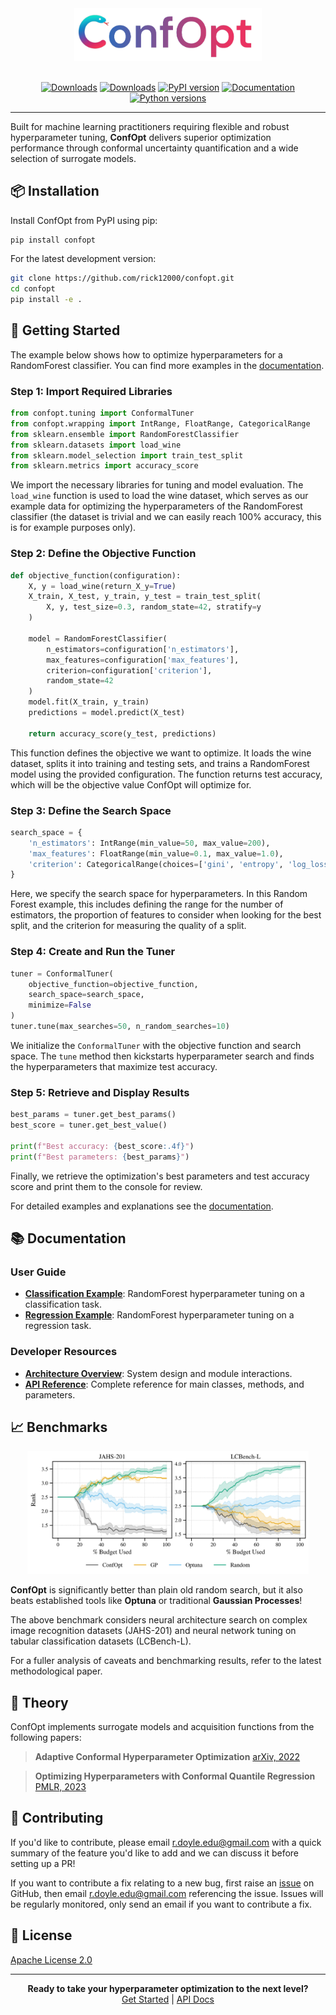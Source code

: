 <div align="center">

  <img src="https://raw.githubusercontent.com/rick12000/confopt/add-objective-search/assets/logo.png" alt="ConfOpt Logo" width="300"/>
</div>

<br>

<div align="center">

[![Downloads](https://pepy.tech/badge/confopt)](https://pepy.tech/project/confopt)
[![Downloads](https://pepy.tech/badge/confopt/month)](https://pepy.tech/project/confopt)
[![PyPI version](https://badge.fury.io/py/confopt.svg)](https://badge.fury.io/py/confopt)
[![Documentation](https://img.shields.io/badge/docs-latest-brightgreen.svg)](https://confopt.readthedocs.io/)
[![Python versions](https://img.shields.io/pypi/pyversions/confopt.svg?color=brightgreen)](https://pypi.org/project/confopt/)
<!-- [![License](https://img.shields.io/badge/License-Apache_2.0-orange.svg)](https://opensource.org/licenses/Apache-2.0) -->

</div>

---

Built for machine learning practitioners requiring flexible and robust hyperparameter tuning, **ConfOpt** delivers superior optimization performance through conformal uncertainty quantification and a wide selection of surrogate models.

## 📦 Installation

Install ConfOpt from PyPI using pip:

```bash
pip install confopt
```

For the latest development version:

```bash
git clone https://github.com/rick12000/confopt.git
cd confopt
pip install -e .
```

## 🎯 Getting Started

The example below shows how to optimize hyperparameters for a RandomForest classifier. You can find more examples in the [documentation](https://confopt.readthedocs.io/).

### Step 1: Import Required Libraries

```python
from confopt.tuning import ConformalTuner
from confopt.wrapping import IntRange, FloatRange, CategoricalRange
from sklearn.ensemble import RandomForestClassifier
from sklearn.datasets import load_wine
from sklearn.model_selection import train_test_split
from sklearn.metrics import accuracy_score
```
We import the necessary libraries for tuning and model evaluation. The `load_wine` function is used to load the wine dataset, which serves as our example data for optimizing the hyperparameters of the RandomForest classifier (the dataset is trivial and we can easily reach 100% accuracy, this is for example purposes only).

### Step 2: Define the Objective Function

```python
def objective_function(configuration):
    X, y = load_wine(return_X_y=True)
    X_train, X_test, y_train, y_test = train_test_split(
        X, y, test_size=0.3, random_state=42, stratify=y
    )

    model = RandomForestClassifier(
        n_estimators=configuration['n_estimators'],
        max_features=configuration['max_features'],
        criterion=configuration['criterion'],
        random_state=42
    )
    model.fit(X_train, y_train)
    predictions = model.predict(X_test)

    return accuracy_score(y_test, predictions)
```
This function defines the objective we want to optimize. It loads the wine dataset, splits it into training and testing sets, and trains a RandomForest model using the provided configuration. The function returns test accuracy, which will be the objective value ConfOpt will optimize for.

### Step 3: Define the Search Space

```python
search_space = {
    'n_estimators': IntRange(min_value=50, max_value=200),
    'max_features': FloatRange(min_value=0.1, max_value=1.0),
    'criterion': CategoricalRange(choices=['gini', 'entropy', 'log_loss'])
}
```
Here, we specify the search space for hyperparameters. In this Random Forest example, this includes defining the range for the number of estimators, the proportion of features to consider when looking for the best split, and the criterion for measuring the quality of a split.

### Step 4: Create and Run the Tuner

```python
tuner = ConformalTuner(
    objective_function=objective_function,
    search_space=search_space,
    minimize=False
)
tuner.tune(max_searches=50, n_random_searches=10)
```
We initialize the `ConformalTuner` with the objective function and search space. The `tune` method then kickstarts hyperparameter search and finds the hyperparameters that maximize test accuracy.

### Step 5: Retrieve and Display Results

```python
best_params = tuner.get_best_params()
best_score = tuner.get_best_value()

print(f"Best accuracy: {best_score:.4f}")
print(f"Best parameters: {best_params}")
```
Finally, we retrieve the optimization's best parameters and test accuracy score and print them to the console for review.

For detailed examples and explanations see the [documentation](https://confopt.readthedocs.io/).

## 📚 Documentation

### **User Guide**
- **[Classification Example](https://confopt.readthedocs.io/en/latest/basic_usage/classification_example.html)**: RandomForest hyperparameter tuning on a classification task.
- **[Regression Example](https://confopt.readthedocs.io/en/latest/basic_usage/regression_example.html)**: RandomForest hyperparameter tuning on a regression task.

### **Developer Resources**
- **[Architecture Overview](https://confopt.readthedocs.io/en/latest/architecture.html)**: System design and module interactions.
- **[API Reference](https://confopt.readthedocs.io/en/latest/api_reference.html)**:
Complete reference for main classes, methods, and parameters.

## 📈 Benchmarks

<div align="center">
  <img src="assets/benchmark_results.png" alt="ConfOpt Logo" width="450"/>
</div>

**ConfOpt** is significantly better than plain old random search, but it also beats established tools like **Optuna** or traditional **Gaussian Processes**!

The above benchmark considers neural architecture search on complex image recognition datasets (JAHS-201) and neural network tuning on tabular classification datasets (LCBench-L).

For a fuller analysis of caveats and benchmarking results, refer to the latest methodological paper.

## 🔬 Theory

ConfOpt implements surrogate models and acquisition functions from the following papers:

> **Adaptive Conformal Hyperparameter Optimization**
> [arXiv, 2022](https://doi.org/10.48550/arXiv.2207.03017)

> **Optimizing Hyperparameters with Conformal Quantile Regression**
> [PMLR, 2023](https://proceedings.mlr.press/v202/salinas23a/salinas23a.pdf)

## 🤝 Contributing

If you'd like to contribute, please email [r.doyle.edu@gmail.com](mailto:r.doyle.edu@gmail.com) with a quick summary of the feature you'd like to add and we can discuss it before setting up a PR!

If you want to contribute a fix relating to a new bug, first raise an [issue](https://github.com/rick12000/confopt/issues) on GitHub, then email [r.doyle.edu@gmail.com](mailto:r.doyle.edu@gmail.com) referencing the issue. Issues will be regularly monitored, only send an email if you want to contribute a fix.

## 📄 License

[Apache License 2.0](https://github.com/rick12000/confopt/blob/main/LICENSE)

---

<div align="center">
  <strong>Ready to take your hyperparameter optimization to the next level?</strong><br>
  <a href="https://confopt.readthedocs.io/en/latest/getting_started.html">Get Started</a> |
  <a href="https://confopt.readthedocs.io/en/latest/api_reference.html">API Docs</a>
</div>
